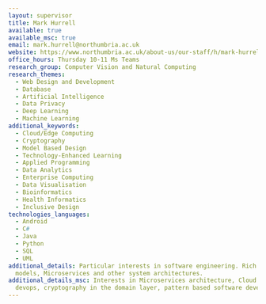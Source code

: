 ```yaml
---
layout: supervisor
title: Mark Hurrell
available: true
available_msc: true
email: mark.hurrell@northumbria.ac.uk
website: https://www.northumbria.ac.uk/about-us/our-staff/h/mark-hurrell/
office_hours: Thursday 10-11 Ms Teams
research_group: Computer Vision and Natural Computing
research_themes:
  - Web Design and Development
  - Database
  - Artificial Intelligence
  - Data Privacy
  - Deep Learning
  - Machine Learning
additional_keywords:
  - Cloud/Edge Computing
  - Cryptography
  - Model Based Design
  - Technology-Enhanced Learning
  - Applied Programming
  - Data Analytics
  - Enterprise Computing
  - Data Visualisation
  - Bioinformatics
  - Health Informatics
  - Inclusive Design
technologies_languages:
  - Android
  - C#
  - Java
  - Python
  - SQL
  - UML
additional_details: Particular interests in software engineering. Rich Domain
  models, Microservices and other system architectures.
additional_details_msc: Interests in Microservices architecture, Cloud based
  devops, cryptography in the domain layer, pattern based software development.
---
```

